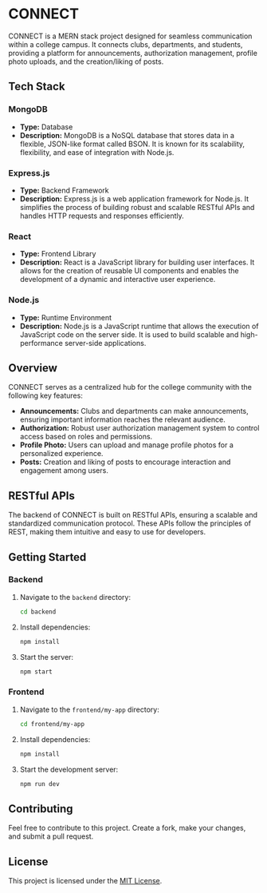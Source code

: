 # CONNECT

CONNECT is a MERN stack project designed for seamless communication within a college campus. It connects clubs, departments, and students, providing a platform for announcements, authorization management, profile photo uploads, and the creation/liking of posts.

## Tech Stack

### MongoDB

- **Type:** Database
- **Description:** MongoDB is a NoSQL database that stores data in a flexible, JSON-like format called BSON. It is known for its scalability, flexibility, and ease of integration with Node.js.

### Express.js

- **Type:** Backend Framework
- **Description:** Express.js is a web application framework for Node.js. It simplifies the process of building robust and scalable RESTful APIs and handles HTTP requests and responses efficiently.

### React

- **Type:** Frontend Library
- **Description:** React is a JavaScript library for building user interfaces. It allows for the creation of reusable UI components and enables the development of a dynamic and interactive user experience.

### Node.js

- **Type:** Runtime Environment
- **Description:** Node.js is a JavaScript runtime that allows the execution of JavaScript code on the server side. It is used to build scalable and high-performance server-side applications.

## Overview

CONNECT serves as a centralized hub for the college community with the following key features:

- **Announcements:** Clubs and departments can make announcements, ensuring important information reaches the relevant audience.
- **Authorization:** Robust user authorization management system to control access based on roles and permissions.
- **Profile Photo:** Users can upload and manage profile photos for a personalized experience.
- **Posts:** Creation and liking of posts to encourage interaction and engagement among users.

## RESTful APIs

The backend of CONNECT is built on RESTful APIs, ensuring a scalable and standardized communication protocol. These APIs follow the principles of REST, making them intuitive and easy to use for developers.

## Getting Started

### Backend

1. Navigate to the `backend` directory:

   ```bash
   cd backend
   ```

2. Install dependencies:

   ```bash
   npm install
   ```

3. Start the server:
   ```bash
   npm start
   ```

### Frontend

1. Navigate to the `frontend/my-app` directory:

   ```bash
   cd frontend/my-app
   ```

2. Install dependencies:

   ```bash
   npm install
   ```

3. Start the development server:
   ```bash
   npm run dev
   ```

## Contributing

Feel free to contribute to this project. Create a fork, make your changes, and submit a pull request.

## License

This project is licensed under the [MIT License](LICENSE).
